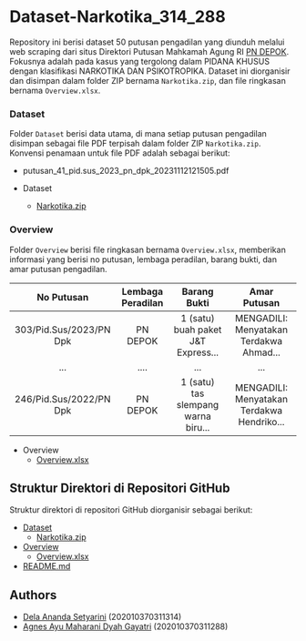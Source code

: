 # Dataset-Narkotika_314_288

Repository ini berisi dataset 50 putusan pengadilan yang diunduh melalui web scraping dari situs Direktori Putusan Mahkamah Agung RI [PN DEPOK](https://putusan3.mahkamahagung.go.id/search.html?q=&court=477292PN34++++++++++++++++++++++&t_reg=&t_upl=&t_pr=&jenis_doc=putusan&jd=AMAR_LAINNYA&tp=0&cat=3c40e48bbab311301a21c445b3c7fe57). Fokusnya adalah pada kasus yang tergolong dalam PIDANA KHUSUS dengan klasifikasi NARKOTIKA DAN PSIKOTROPIKA. Dataset ini diorganisir dan disimpan dalam folder ZIP bernama `Narkotika.zip`, dan file ringkasan bernama `Overview.xlsx`.

### **Dataset**

Folder `Dataset` berisi data utama, di mana setiap putusan pengadilan disimpan sebagai file PDF terpisah dalam folder ZIP `Narkotika.zip`. Konvensi penamaan untuk file PDF adalah sebagai berikut:

- putusan_41_pid.sus_2023_pn_dpk_20231112121505.pdf

- Dataset
  - [Narkotika.zip](https://github.com/delananda30/Dataset-Putusan-Pidana-Khusus/tree/main/Dataset) 

### **Overview**

Folder `Overview` berisi file ringkasan bernama `Overview.xlsx`, memberikan informasi yang berisi no putusan, lembaga peradilan, barang bukti, dan amar putusan pengadilan.


|        No Putusan        | Lembaga Peradilan |          Barang Bukti                 |           Amar Putusan                   |
| :----------------------: | :----------------: | :------------------------------------: | :--------------------------------------: |
| 303/Pid.Sus/2023/PN Dpk |      PN DEPOK      | 1 (satu) buah paket J&T Express...   | MENGADILI: Menyatakan Terdakwa Ahmad... |
| ...                      |        ....        |                  ...                   |                  ...                       |
| 246/Pid.Sus/2022/PN Dpk |      PN DEPOK      | 1 (satu) tas slempang warna biru...  | MENGADILI: Menyatakan Terdakwa Hendriko...|


- Overview
  - [Overview.xlsx](https://github.com/delananda30/Dataset-Putusan-Pidana-Khusus/blob/main/Overview/Overview.xlsx)

## **Struktur Direktori di Repositori GitHub**

Struktur direktori di repositori GitHub diorganisir sebagai berikut:

- [Dataset](https://github.com/delananda30/Dataset-Putusan-Pidana-Khusus/tree/main/Dataset)
  - [Narkotika.zip](https://github.com/delananda30/Dataset-Putusan-Pidana-Khusus/tree/main/Dataset)
- [Overview](https://github.com/delananda30/Dataset-Putusan-Pidana-Khusus/tree/main/Overview)
  - [Overview.xlsx](https://github.com/delananda30/Dataset-Putusan-Pidana-Khusus/blob/main/Overview/Overview.xlsx)
- [README.md](https://github.com/delananda30/Dataset-Putusan-Pidana-Khusus/blob/main/README.md)

## Authors
- [Dela Ananda Setyarini](https://github.com/Agnesayu12) (202010370311314)
- [Agnes Ayu Maharani Dyah Gayatri](https://github.com/Agnesayu12) (202010370311288)

